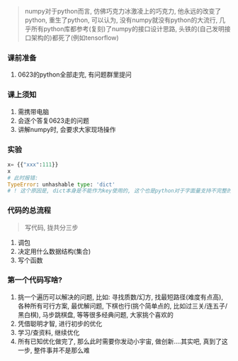 > numpy对于python而言, 仿佛巧克力冰激凌上的巧克力, 他永远的改变了python, 重生了python, 可以认为, 没有numpy就没有python的大流行, 几乎所有python库都参考(复刻)了numpy的接口设计思路, 头铁的(自己发明接口架构的)都死了(例如tensorflow)



### 课前准备
1. 0623的python全部走完, 有问题群里提问



### 课上须知
1. 需携带电脑
2. 会逐个答复0623走的问题
2. 讲解numpy时, 会要求大家现场操作




### 实验
```python
x= {{"xxx":111}}
x
# 此时报错: 
TypeError: unhashable type: 'dict'
# ! 这个原因是, dict本身是不能作为key使用的, 这个也是python对于字面量支持不完整的一个案例
```


### 代码的总流程
> 写代码, 拢共分三步
1. 调包
2. 决定用什么数据结构(集合)
3. 写个函数

### 第一个代码写啥?
1. 挑一个遍历可以解决的问题, 比如: 寻找质数/幻方, 找最短路径(难度有点高), 各种所有可行方案, 最优解问题, 下棋也行(挑个简单点的, 比如过三关/连五子/黑白棋), 马步跳棋盘, 等等很多经典问题, 大家挑个喜欢的
2. 凭借聪明才智, 进行初步的优化
3. 学习/查资料, 继续优化
4. 所有已知优化做完了, 那么此时需要你发动小宇宙, 做创新....其实吧, 真到了这一步, 整件事并不是那么难